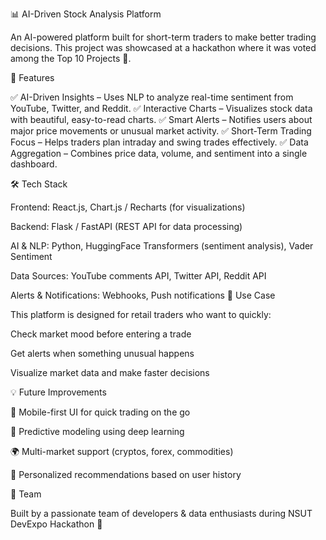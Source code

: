 📊 AI-Driven Stock Analysis Platform

An AI-powered platform built for short-term traders to make better trading decisions.
This project was showcased at a hackathon where it was voted among the Top 10 Projects 🎉.

🚀 Features

✅ AI-Driven Insights – Uses NLP to analyze real-time sentiment from YouTube, Twitter, and Reddit.
✅ Interactive Charts – Visualizes stock data with beautiful, easy-to-read charts.
✅ Smart Alerts – Notifies users about major price movements or unusual market activity.
✅ Short-Term Trading Focus – Helps traders plan intraday and swing trades effectively.
✅ Data Aggregation – Combines price data, volume, and sentiment into a single dashboard.

🛠️ Tech Stack

Frontend: React.js, Chart.js / Recharts (for visualizations)

Backend: Flask / FastAPI (REST API for data processing)

AI & NLP: Python, HuggingFace Transformers (sentiment analysis), Vader Sentiment

Data Sources: YouTube comments API, Twitter API, Reddit API

Alerts & Notifications: Webhooks, Push notifications
🎯 Use Case

This platform is designed for retail traders who want to quickly:

Check market mood before entering a trade

Get alerts when something unusual happens

Visualize market data and make faster decisions

💡 Future Improvements

📱 Mobile-first UI for quick trading on the go

🔮 Predictive modeling using deep learning

🌍 Multi-market support (cryptos, forex, commodities)

🧠 Personalized recommendations based on user history

👥 Team

Built by a passionate team of developers & data enthusiasts during NSUT DevExpo Hackathon 🚀
